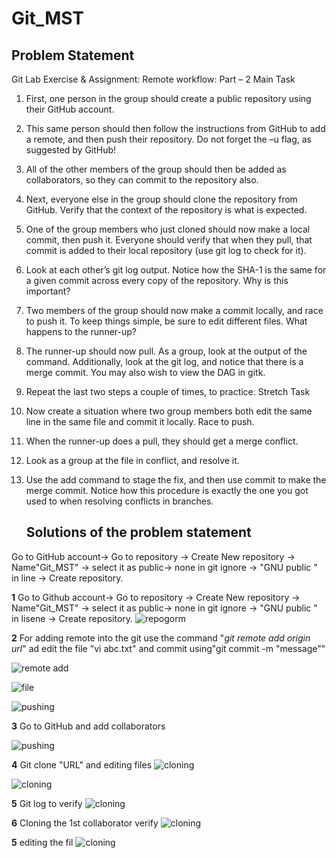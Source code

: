 # Git_MST
## Problem Statement


Git Lab Exercise & Assignment: Remote workflow: Part – 2
Main Task
1. First, one person in the group should create a public repository using their GitHub account.
2. This same person should then follow the instructions from GitHub to add a remote, and then push their repository. Do not forget the –u flag, as suggested by GitHub!
3. All of the other members of the group should then be added as collaborators, so they can commit to the repository also.
4. Next, everyone else in the group should clone the repository from GitHub. Verify that the context of the repository is what is expected.
5. One of the group members who just cloned should now make a local commit, then push it. Everyone should verify that when they pull, that commit is added to their local repository (use git log to check for it).
6. Look at each other’s git log output. Notice how the SHA-1 is the same for a given commit across every copy of the repository. Why is this important?
7. Two members of the group should now make a commit locally, and race to push it. To keep things simple, be sure to edit different files. What happens to the runner-up?
8. The runner-up should now pull. As a group, look at the output of the command. Additionally, look at the git log, and notice that there is a merge commit. You may also wish to view the DAG in gitk.
9. Repeat the last two steps a couple of times, to practice.
Stretch Task
1. Now create a situation where two group members both edit the same line in the same file and commit it locally. Race to push.
2. When the runner-up does a pull, they should get a merge conflict.
3. Look as a group at the file in conflict, and resolve it.
4. Use the add command to stage the fix, and then use commit to make the merge commit. Notice how this procedure is exactly the one you got used to when resolving conflicts in branches.

   ## Solutions of the problem statement

  Go to GitHub account-> Go to repository -> Create New repository -> Name"Git_MST" -> select it as public-> none in git ignore -> "GNU public " in line -> Create repository.
  
 **1** Go to Github account-> Go to repository -> Create New repository -> Name"Git_MST" -> select it as public-> none in git ignore -> "GNU public " in lisene -> Create repository.
  ![repogorm](1.png)

  **2** For adding remote into the git use the command "_git remote add origin url_" ad edit the file "vi abc.txt" and commit using"git commit -m "message""

  ![remote add](4.png)
  
  ![file](2.png)

  ![pushing](5.png)

   **3** Go to GitHub and add collaborators

  ![pushing](6.png)

  **4** Git clone "URL" and editing files
  ![cloning](9.png)

  ![cloning](8.png)

  **5** Git log to verify
  ![cloning](12.png)

  **6** Cloning the 1st collaborator verify
  ![cloning](9.png)

  **5** editing the fil
  ![cloning](8.png)

  
